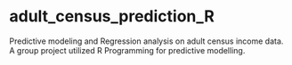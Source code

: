 # adult_census_prediction_R
Predictive modeling and Regression analysis on adult census income data. A group project utilized R Programming for predictive modelling.
